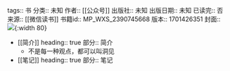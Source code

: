 tags:: 书
分类:: 未知
作者:: [[公众号]]
出版社:: 未知
出版日期:: 未知
已读完:: 否
来源:: [[微信读书]]
书籍id:: MP_WXS_2390745668
版本:: 1701426351
封面:: ![](http://wx.qlogo.cn/mmhead/Q3auHgzwzM7MJ5xbkMOj8WYxKEMYPFlqfqHeMibxic4KPjNz0Dfq5TOA/0){:width 80}

- [[简介]]
  heading:: true
  部分:: 简介
	- 不是每一种观点，都可以叫洞见
- [[笔记]]
  heading:: true
  部分:: 笔记